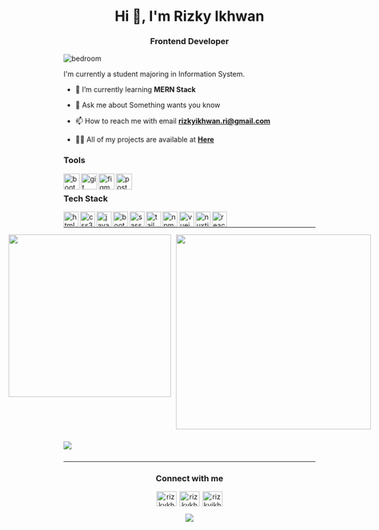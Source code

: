 <h1 align="center">Hi 👋, I'm Rizky Ikhwan</h1>
<h3 align="center">Frontend Developer</h3>

![bedroom](https://user-images.githubusercontent.com/79355239/143467976-43e524a2-c3cd-47cb-a3e5-6a8ed0bc4a69.gif)

<p>I'm currently a student majoring in Information System.</p>

- 📖 I’m currently learning **MERN Stack**

- 💬 Ask me about Something wants you know

- 📫 How to reach me with email **rizkyikhwan.ri@gmail.com**

- 👨‍💻 All of my projects are available at **[Here](https://rizkyikhwan.my.id/work)**

<h3 align="left">Tools</h3>
<img height="32px" align="left" src="https://user-images.githubusercontent.com/79355239/143455396-08754238-ba05-4388-b372-785bafd7aafd.png" alt="bootstrap" />
<img height="32px" align="left" src="https://www.vectorlogo.zone/logos/git-scm/git-scm-icon.svg" alt="git" />
<img height="32px" align="left" src="https://www.vectorlogo.zone/logos/figma/figma-icon.svg" alt="figma" />
<img height="32px" align="left" src="https://www.vectorlogo.zone/logos/getpostman/getpostman-icon.svg" alt="postman" />

<br>

<h3>Tech Stack</h3>

<img height="30px" align="left" src="https://user-images.githubusercontent.com/79355239/151290703-69deb652-edd6-426d-a23f-adc6d4b41fdb.svg" alt="html5" />
<img height="30px" align="left" src="https://user-images.githubusercontent.com/79355239/151290701-52f6b597-6639-442c-9b02-98cda610e613.svg" alt="css3" />
<img height="30px" align="left" src="https://user-images.githubusercontent.com/79355239/151290689-1e8de89e-fa0e-4198-ac3c-481f4813895a.svg" alt="javascript" />
<img height="30px" align="left" src="https://user-images.githubusercontent.com/79355239/151290700-9dea719b-198c-44ca-9057-ed0179897e7c.svg" alt="bootstrap" />
<img height="30px" align="left" src="https://user-images.githubusercontent.com/79355239/151290694-057a1bb1-15d8-4987-906e-86f4c73a866d.svg" alt="sass" />
<img height="30px" align="left" src="https://user-images.githubusercontent.com/79355239/151290695-c85258c4-c5e0-4bf0-aac0-fcdaa082ec38.svg" alt="tailwindcss" />
<img height="30px" align="left" src="https://user-images.githubusercontent.com/79355239/151290690-197d5ed7-a766-4664-a138-062e6ecd56d1.svg" alt="npm" />
<img height="30px" align="left" src="https://user-images.githubusercontent.com/79355239/151290696-8bb7394d-d320-4c99-abdf-69559daf3508.svg" alt="vuejs" />
<img height="30px" align="left" src="https://user-images.githubusercontent.com/79355239/151290692-9202dae1-866d-4aad-afd5-524e931007e7.svg" alt="nuxtjs" />
<img height="30px" align="left" src="https://user-images.githubusercontent.com/79355239/155885287-c2677b52-6057-4036-9614-ed6db38ee962.svg" alt="react.js" />

<br>

<hr>

<p style="display: flex; justify-content: center; gap: 10px;">
  <img style="width: 325px" src="https://github-readme-stats.vercel.app/api/top-langs/?username=rizkyikhwan&layout=compact&theme=tokyonight&hide_border=true" />
  <img style="width: 390px" src="https://github-readme-stats.vercel.app/api?username=rizkyikhwan&show_icons=true&theme=tokyonight&hide_border=true" />
</p>

<p>
  <img style="margin: 10px 0;" src="https://github-readme-streak-stats.herokuapp.com/?user=rizkyikhwan&theme=tokyonight&count_private=true&hide_border=true">
</p>

<hr>

<h3 align="center">Connect with me</h3>
<p align="center">
  <a href="https://instagram.com/rizkykhwan_" target="blank" ><img align="center" src="https://raw.githubusercontent.com/rahuldkjain/github-profile-readme-generator/master/src/images/icons/Social/instagram.svg" alt="rizkykhwan_" height="30" width="40" /></a>
  <a href="https://twitter.com/rizkykhwan_" target="blank" style="margin-left: 2px"><img align="center" src="https://raw.githubusercontent.com/rahuldkjain/github-profile-readme-generator/master/src/images/icons/Social/twitter.svg" alt="rizkykhwan_" height="30" width="40" /></a>
  <a href="https://linkedin.com/in/rizkyikhwan" target="blank" style="margin-left: 2px"><img align="center" src="https://raw.githubusercontent.com/rahuldkjain/github-profile-readme-generator/master/src/images/icons/Social/linked-in-alt.svg" alt="rizkyikhwan" height="30" width="40" /></a>
</p>
<p align="center" style="margin-top: 15px;">
  <img src="https://lanyard-profile-readme.vercel.app/api/387982324630945802" />
</p>
